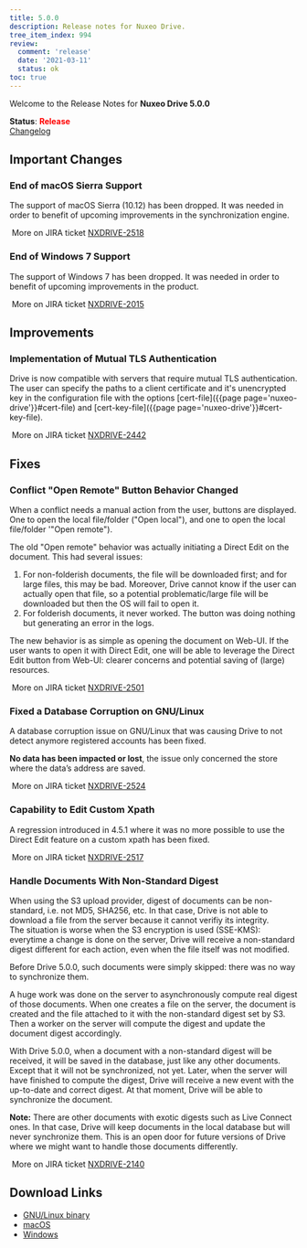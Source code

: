 ```yaml
---
title: 5.0.0
description: Release notes for Nuxeo Drive.
tree_item_index: 994
review:
  comment: 'release'
  date: '2021-03-11'
  status: ok
toc: true
---
```


Welcome to the Release Notes for **Nuxeo Drive 5.0.0**

**Status**: <font color="#ff0000">**Release**</font> </br>
<i class="fa fa-long-arrow-right" aria-hidden="true"></i> [Changelog](https://github.com/nuxeo/nuxeo-drive/blob/master/docs/changes/5.0.0.md)

## Important Changes

### End of macOS Sierra Support

The support of macOS Sierra (10.12) has been dropped. It was needed in order to benefit of upcoming improvements in the synchronization engine.

<i class="fa fa-long-arrow-right" aria-hidden="true"></i>&nbsp;More on JIRA ticket [NXDRIVE-2518](https://jira.nuxeo.com/browse/NXDRIVE-2518)

### End of Windows 7 Support

The support of Windows 7 has been dropped. It was needed in order to benefit of upcoming improvements in the product.

<i class="fa fa-long-arrow-right" aria-hidden="true"></i>&nbsp;More on JIRA ticket [NXDRIVE-2015](https://jira.nuxeo.com/browse/NXDRIVE-2015)

## Improvements

### Implementation of Mutual TLS Authentication

Drive is now compatible with servers that require mutual TLS authentication. The user can specify the paths to a client certificate and it's unencrypted key in the configuration file with the options [cert-file]({{page page='nuxeo-drive'}}#cert-file) and [cert-key-file]({{page page='nuxeo-drive'}}#cert-key-file).

<i class="fa fa-long-arrow-right" aria-hidden="true"></i>&nbsp;More on JIRA ticket [NXDRIVE-2442](https://jira.nuxeo.com/browse/NXDRIVE-2442)

## Fixes

### Conflict "Open Remote" Button Behavior Changed

When a conflict needs a manual action from the user, buttons are displayed. One to open the local file/folder ("Open local"), and one to open the local file/folder '"Open remote").

The old "Open remote" behavior was actually initiating a Direct Edit on the document. This had several issues:

1. For non-folderish documents, the file will be downloaded first; and for large files, this may be bad. Moreover, Drive cannot know if the user can actually open that file, so a potential problematic/large file will be downloaded but then the OS will fail to open it.
1. For folderish documents, it never worked. The button was doing nothing but generating an error in the logs.

The new behavior is as simple as opening the document on Web-UI. If the user wants to open it with Direct Edit, one will be able to leverage the Direct Edit button from Web-UI: clearer concerns and potential saving of (large) resources.

<i class="fa fa-long-arrow-right" aria-hidden="true"></i>&nbsp;More on JIRA ticket [NXDRIVE-2501](https://jira.nuxeo.com/browse/NXDRIVE-2501)

### Fixed a Database Corruption on GNU/Linux

A database corruption issue on GNU/Linux that was causing Drive to not detect anymore registered accounts has been fixed.

**No data has been impacted or lost**, the issue only concerned the store where the data’s address are saved.

<i class="fa fa-long-arrow-right" aria-hidden="true"></i>&nbsp;More on JIRA ticket [NXDRIVE-2524](https://jira.nuxeo.com/browse/NXDRIVE-2524)

### Capability to Edit Custom Xpath

A regression introduced in 4.5.1 where it was no more possible to use the Direct Edit feature on a custom xpath has been fixed.

<i class="fa fa-long-arrow-right" aria-hidden="true"></i>&nbsp;More on JIRA ticket [NXDRIVE-2517](https://jira.nuxeo.com/browse/NXDRIVE-2517)

### Handle Documents With Non-Standard Digest

When using the S3 upload provider, digest of documents can be non-standard, i.e. not MD5, SHA256, etc. In that case, Drive is not able to download a file from the server because it cannot verifiy its integrity.</br>
The situation is worse when the S3 encryption is used (SSE-KMS): everytime a change is done on the server, Drive will receive a non-standard digest different for each action, even when the file itself was not modified.

Before Drive 5.0.0, such documents were simply skipped: there was no way to synchronize them.

A huge work was done on the server to asynchronously compute real digest of those documents.
When one creates a file on the server, the document is created and the file attached to it with the non-standard digest set by S3. Then a worker on the server will compute the digest and update the document digest accordingly.

With Drive 5.0.0, when a document with a non-standard digest will be received, it will be saved in the database, just like any other documents. Except that it will not be synchronized, not yet.
Later, when the server will have finished to compute the digest, Drive will receive a new event with the up-to-date and correct digest. At that moment, Drive will be able to synchronize the document.

**Note:**
There are other documents with exotic digests such as Live Connect ones. In that case, Drive will keep documents in the local database but will never synchronize them. This is an open door for future versions of Drive where we might want to handle those documents differently.

<i class="fa fa-long-arrow-right" aria-hidden="true"></i>&nbsp;More on JIRA ticket [NXDRIVE-2140](https://jira.nuxeo.com/browse/NXDRIVE-2140)

## Download Links

- [GNU/Linux binary](https://community.nuxeo.com/static/drive-updates/release/nuxeo-drive-5.0.0-x86_64.AppImage)
- [macOS](https://community.nuxeo.com/static/drive-updates/release/nuxeo-drive-5.0.0.dmg)
- [Windows](https://community.nuxeo.com/static/drive-updates/release/nuxeo-drive-5.0.0.exe)
